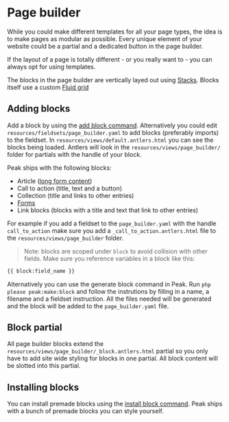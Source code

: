# Page builder

While you could make different templates for all your page types, the idea is to make pages as modular as possible. Every unique element of your website could be a partial and a dedicated button in the page builder.

If the layout of a page is totally different - or you really want to - you can always opt for using templates.

The blocks in the page builder are vertically layed out using [Stacks](/features/stacks.md). Blocks itself use a custom [Fluid grid](/features/fluid-grid.md)

## Adding blocks
Add a block by using the [add block command](/getting-started/commands.html#add-page-builder-block). Alternatively you could edit `resources/fieldsets/page_builder.yaml` to add blocks (preferably imports) to the fieldset. In `resources/views/default.antlers.html` you can see the blocks being loaded. Antlers will look in the `resources/views/page_builder/` folder for partials with the handle of your block.

Peak ships with the following blocks:

* Article ([long form content](/features/bard.html))
* Call to action (title, text and a button)
* Collection (title and links to other entries)
* [Forms](/features/forms.html)
* Link blocks (blocks with a title and text that link to other entries)

For example if you add a fieldset to the `page_builder.yaml` with the handle `call_to_action` make sure you add a `_call_to_action.antlers.html` file to the `resources/views/page_builder` folder.

> Note: blocks are scoped under `block` to avoid collision with other fields. Make sure you reference variables in a block like this:
```html
{{ block:field_name }}
```

Alternatively you can use the generate block command in Peak. Run `php please peak:make:block` and follow the instrutions by filling in a name, a filename and a fieldset instruction. All the files needed will be generated and the block will be added to the `page_builder.yaml` file.

## Block partial
All page builder blocks extend the `resources/views/page_builder/_block.antlers.html` partial so you only have to add site wide styling for blocks in one partial. All block content will be slotted into this partial.

## Installing blocks
You can install premade blocks using the [install block command](/getting-started/commands.html#install-page-builder-block). Peak ships with a bunch of premade blocks you can style yourself.
